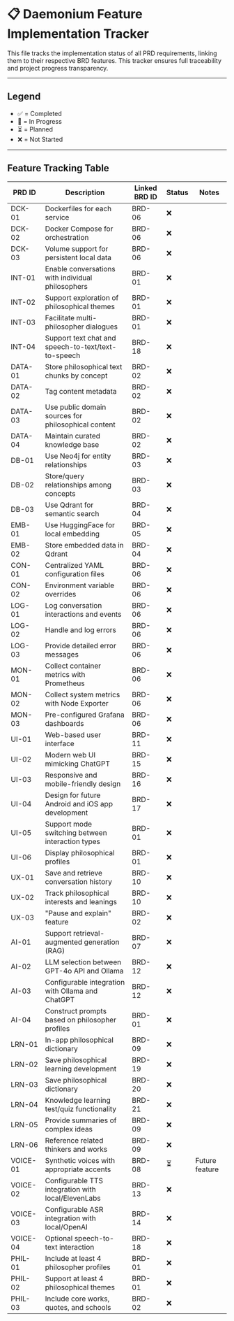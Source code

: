 # 📋 Daemonium Feature Implementation Tracker

This file tracks the implementation status of all PRD requirements, linking them to their respective BRD features. This tracker ensures full traceability and project progress transparency.

---

## Legend
- ✅ = Completed
- 🔧 = In Progress
- ⏳ = Planned
- ❌ = Not Started

---

## Feature Tracking Table

| PRD ID      | Description                                              | Linked BRD ID | Status | Notes                      |
|-------------|----------------------------------------------------------|---------------|--------|----------------------------|
| DCK-01   | Dockerfiles for each service                             | BRD-06        | ❌     |                            |
| DCK-02   | Docker Compose for orchestration                         | BRD-06        | ❌     |                            |
| DCK-03   | Volume support for persistent local data                 | BRD-06        | ❌     |                            |
| INT-01   | Enable conversations with individual philosophers        | BRD-01        | ❌     |                            |
| INT-02   | Support exploration of philosophical themes              | BRD-01        | ❌     |                            |
| INT-03   | Facilitate multi-philosopher dialogues                   | BRD-01        | ❌     |                            |
| INT-04   | Support text chat and speech-to-text/text-to-speech      | BRD-18        | ❌     |                            |
| DATA-01  | Store philosophical text chunks by concept              | BRD-02        | ❌     |                            |
| DATA-02  | Tag content metadata                                    | BRD-02        | ❌     |                            |
| DATA-03  | Use public domain sources for philosophical content     | BRD-02        | ❌     |                            |
| DATA-04  | Maintain curated knowledge base                         | BRD-02        | ❌     |                            |
| DB-01    | Use Neo4j for entity relationships                      | BRD-03        | ❌     |                            |
| DB-02    | Store/query relationships among concepts                | BRD-03        | ❌     |                            |
| DB-03    | Use Qdrant for semantic search                          | BRD-04        | ❌     |                            |
| EMB-01   | Use HuggingFace for local embedding                     | BRD-05        | ❌     |                            |
| EMB-02   | Store embedded data in Qdrant                           | BRD-04        | ❌     |                            |
| CON-01   | Centralized YAML configuration files                    | BRD-06        | ❌     |                            |
| CON-02   | Environment variable overrides                          | BRD-06        | ❌     |                            |
| LOG-01   | Log conversation interactions and events               | BRD-06        | ❌     |                            |
| LOG-02   | Handle and log errors                                   | BRD-06        | ❌     |                            |
| LOG-03   | Provide detailed error messages                         | BRD-06        | ❌     |                            |
| MON-01   | Collect container metrics with Prometheus              | BRD-06        | ❌     |                            |
| MON-02   | Collect system metrics with Node Exporter              | BRD-06        | ❌     |                            |
| MON-03   | Pre-configured Grafana dashboards                      | BRD-06        | ❌     |                            |
| UI-01    | Web-based user interface                                | BRD-11        | ❌     |                            |
| UI-02    | Modern web UI mimicking ChatGPT                         | BRD-15        | ❌     |                            |
| UI-03    | Responsive and mobile-friendly design                  | BRD-16        | ❌     |                            |
| UI-04    | Design for future Android and iOS app development      | BRD-17        | ❌     |                            |
| UI-05    | Support mode switching between interaction types       | BRD-01        | ❌     |                            |
| UI-06    | Display philosophical profiles                         | BRD-01        | ❌     |                            |
| UX-01    | Save and retrieve conversation history                 | BRD-10        | ❌     |                            |
| UX-02    | Track philosophical interests and leanings             | BRD-10        | ❌     |                            |
| UX-03    | "Pause and explain" feature                            | BRD-02        | ❌     |                            |
| AI-01    | Support retrieval-augmented generation (RAG)           | BRD-07        | ❌     |                            |
| AI-02    | LLM selection between GPT-4o API and Ollama            | BRD-12        | ❌     |                            |
| AI-03    | Configurable integration with Ollama and ChatGPT       | BRD-12        | ❌     |                            |
| AI-04    | Construct prompts based on philosopher profiles        | BRD-01        | ❌     |                            |
| LRN-01   | In-app philosophical dictionary                        | BRD-09        | ❌     |                            |
| LRN-02   | Save philosophical learning development                | BRD-19        | ❌     |                            |
| LRN-03   | Save philosophical dictionary                          | BRD-20        | ❌     |                            |
| LRN-04   | Knowledge learning test/quiz functionality             | BRD-21        | ❌     |                            |
| LRN-05   | Provide summaries of complex ideas                      | BRD-09        | ❌     |                            |
| LRN-06   | Reference related thinkers and works                   | BRD-09        | ❌     |                            |
| VOICE-01 | Synthetic voices with appropriate accents              | BRD-08        | ⏳     | Future feature             |
| VOICE-02 | Configurable TTS integration with local/ElevenLabs    | BRD-13        | ❌     |                            |
| VOICE-03 | Configurable ASR integration with local/OpenAI         | BRD-14        | ❌     |                            |
| VOICE-04 | Optional speech-to-text interaction                    | BRD-18        | ❌     |                            |
| PHIL-01  | Include at least 4 philosopher profiles                | BRD-01        | ❌     |                            |
| PHIL-02  | Support at least 4 philosophical themes                | BRD-01        | ❌     |                            |
| PHIL-03  | Include core works, quotes, and schools                | BRD-02        | ❌     |                            |
